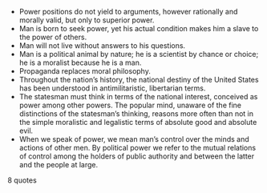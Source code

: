  - Power positions do not yield to arguments, however rationally and morally valid, but only to superior power.
 - Man is born to seek power, yet his actual condition makes him a slave to the power of others.
 - Man will not live without answers to his questions.
 - Man is a political animal by nature; he is a scientist by chance or choice; he is a moralist because he is a man.
 - Propaganda replaces moral philosophy.
 - Throughout the nation’s history, the national destiny of the United States has been understood in antimilitaristic, libertarian terms.
 - The statesman must think in terms of the national interest, conceived as power among other powers. The popular mind, unaware of the fine distinctions of the statesman’s thinking, reasons more often than not in the simple moralistic and legalistic terms of absolute good and absolute evil.
 - When we speak of power, we mean man’s control over the minds and actions of other men. By political power we refer to the mutual relations of control among the holders of public authority and between the latter and the people at large.

8 quotes
